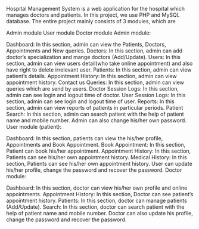 Hospital Management System is a web application for the hospital which manages doctors and patients. In this project, we use PHP and MySQL database.
The entire project mainly consists of 3 modules, which are

Admin module
User module
Doctor module
Admin module:

Dashboard: In this section, admin can view the Patients, Doctors, Appointments and New queries.
Doctors: In this section, admin can add doctor’s specialization and mange doctors (Add/Update).
Users: In this section, admin can view users detail(who take online appointment) and also have right to delete irrelevant user.
Patients: In this section, admin can view patient’s details.
Appointment History: In this section, admin can view appointment history.
Contact us Queries: In this section, admin can view queries which are send by users.
Doctor Session Logs: In this section, admin can see login and logout time of doctor.
User Session Logs: In this section, admin can see login and logout time of user.
Reports: In this section, admin can view reports of patients in particular periods.
Patient Search: In this section, admin can search patient with the help of patient name and mobile number.
Admin can also change his/her own password.
User module (patient):

Dashboard: In this section, patients can view the his/her profile, Appointments and Book Appointment.
Book Appointment: In this section, Patient can book his/her appointment.
Appointment History: In this section, Patients can see his/her own appointment history.
Medical History: In this section, Patients can see his/her own appointment history.
User can update his/her profile, change the password and recover the password.
Doctor module:

Dashboard: In this section, doctor can view his/her own profile and online appointments.
Appointment History: In this section, Doctor can see patient’s appointment history.
Patients: In this section, doctor can manage patients (Add/Update).
Search: In this section, doctor can search patient with the help of patient name and mobile number.
Doctor can also update his profile, change the password and recover the password.

